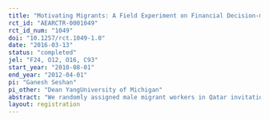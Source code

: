 ```yaml
---
title: "Motivating Migrants: A Field Experiment on Financial Decision-making in Transnational Households"
rct_id: "AEARCTR-0001049"
rct_id_num: "1049"
doi: "10.1257/rct.1049-1.0"
date: "2016-03-13"
status: "completed"
jel: "F24, O12, O16, C93"
start_year: "2010-08-01"
end_year: "2012-04-01"
pi: "Ganesh Seshan"
pi_other: "Dean YangUniversity of Michigan"
abstract: "We randomly assigned male migrant workers in Qatar invitations to a motivational workshop aimed at improving financial habits and encouraging joint decision-making with spouses back home in India. 13–17 months later, we surveyed migrants and wives to estimate intent-to-treat impacts in their transnational households. Wives of treated migrants changed their financial practices and became more likely to seek out financial education themselves. Treated migrants and their wives became more likely to make joint decisions on money matters. Treatment effects on financial outcomes show potential heterogeneity, with those with lower prior savings saving differentially more than those with higher prior savings."
layout: registration
---
```


